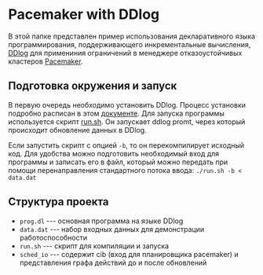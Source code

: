 # Pacemaker with DDlog

В этой папке представлен пример использования декларативного языка программирования, поддерживающего инкрементальные вычисления, [DDlog](https://github.com/vmware/differential-datalog) для примениния ограничений в менеджере отказоустойчивых кластеров [Pacemaker](https://github.com/ClusterLabs/pacemaker).

## Подготовка окружения и запуск

В первую очередь необходимо установить DDlog. Процесс установки подробно расписан в этом [документе](https://github.com/vmware/differential-datalog/blob/master/README.md#Installation). Для запуска программы используется скрипт [run.sh](/pcmkr/run.sh). Он запускает ddlog promt, через который происходит обновление данных в DDlog. 

Если запустить скрипт с опцией `-b`, то он перекомпилирует исходный код. Для удобства можно подготовить необходимый вход для программы и записать его в файл, который можно передать при помощи перенаправления стандартного потока ввода:
`./run.sh -b < data.dat` 

## Структура проекта

- `prog.dl` --- основная программа на языке DDlog
- `data.dat` --- набор входных данных для демонстрации работоспособности
- `run.sh` --- скрипт для компиляции и запуска
- `sched_io` --- содержит cib (вход для планировщика pacemaker) и представления графа действий до и после обновлений